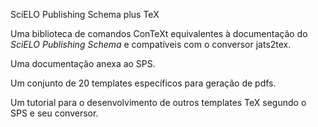   SciELO Publishing Schema plus TeX
  
  Uma biblioteca de comandos ConTeXt equivalentes à documentação do
  *SciELO Publishing Schema* e compatíveis com o conversor jats2tex. 
   
  Uma documentação anexa ao SPS.
   
  Um conjunto de 20 templates específicos para geração de pdfs. 
  
  Um tutorial para o desenvolvimento de outros templates TeX segundo o SPS e seu conversor.                                                                           
